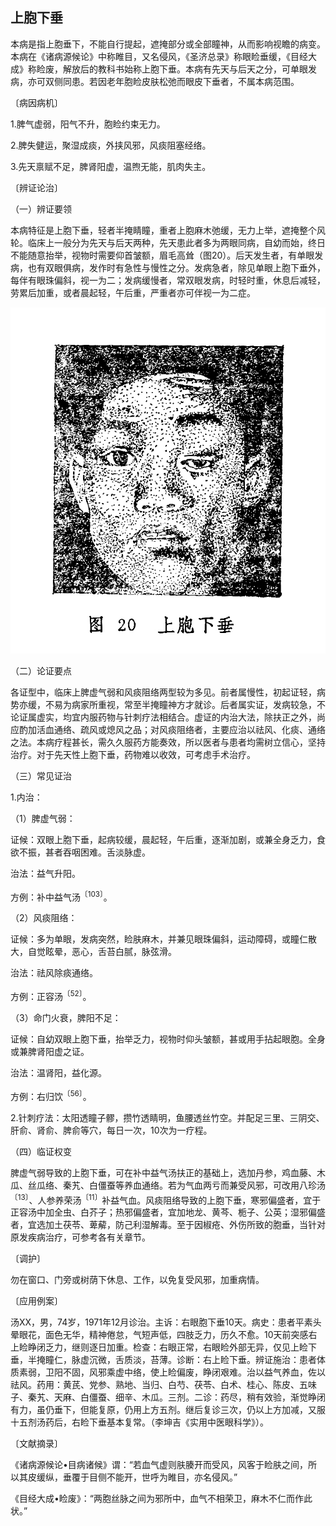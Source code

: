 ## 上胞下垂

本病是指上胞垂下，不能自行提起，遮掩部分或全部瞳神，从而影响视瞻的病变。本病在《诸病源候论》中称睢目，又名侵风，《圣济总录》称眼睑垂缓，《目经大成》称睑废，解放后的教科书始称上胞下垂。本病有先天与后天之分，可单眼发病，亦可双侧同患。若因老年胞睑皮肤松弛而眼皮下垂者，不属本病范围。

〔病因病机〕

1.脾气虚弱，阳气不升，胞睑约束无力。

2.脾失健运，聚湿成痰，外挟风邪，风痰阻塞经络。

3.先天禀赋不足，脾肾阳虚，温煦无能，肌肉失主。

〔辨证论治〕

（一）辨证要领

本病特征是上胞下垂，轻者半掩睛瞳，重者上胞麻木弛缓，无力上举，遮掩整个风轮。临床上一般分为先天与后天两种，先天患此者多为两眼同病，自幼而始，终日不能随意抬举，视物时需要仰首皱额，眉毛高耸（图20）。后天发生者，有单眼发病，也有双眼俱病，发作时有急性与慢性之分。发病急者，除见单眼上胞下垂外，每伴有眼珠偏斜，视一为二；发病缓慢者，常双眼发病，时轻时重，休息后减轻，劳累后加重，或者晨起轻，午后重，严重者亦可伴视一为二症。

 ![插图](./img/20.jpg)

（二）论证要点

各证型中，临床上脾虚气弱和风痰阻络两型较为多见。前者属慢性，初起证轻，病势亦缓，不易为病家所重视，常至半掩瞳神方才就诊。后者属实证，发病较急，不论证属虚实，均宜内服药物与针刺疗法相结合。虚证的内治大法，除扶正之外，尚应酌加活血通络、疏风或熄风之品；对风痰阻络者，主要应治以祛风、化痰、通络之法。本病疗程甚长，需久久服药方能奏效，所以医者与患者均需树立信心，坚持治疗。对于先天性上胞下垂，药物难以收效，可考虑手术治疗。

（三）常见证治

1.内治：

（1）脾虚气弱：

证候：双眼上胞下垂，起病较缓，晨起轻，午后重，逐渐加剧，或兼全身乏力，食欲不振，甚者吞咽困难。舌淡脉虚。

治法：益气升阳。

方例：补中益气汤<sup>〔103〕</sup>。

（2）风痰阻络：

证候：多为单眼，发病突然，睑肤麻木，并兼见眼珠偏斜，运动障碍，或瞳仁散大，自觉眩晕，恶心，舌苔白腻，脉弦滑。

治法：祛风除痰通络。

方例：正容汤<sup>〔52〕</sup>。

（3）命门火衰，脾阳不足：

证候：自幼双眼上胞下垂，抬举乏力，视物时仰头皱额，甚或用手拈起眼胞。全身或兼脾肾阳虚之证。

治法：温肾阳，益化源。

方例：右归饮<sup>〔56〕</sup>。

2.针刺疗法：太阳透瞳子髎，攒竹透睛明，鱼腰透丝竹空。并配足三里、三阴交、肝俞、肾俞、脾俞等穴，每日一次，10次为一疗程。

（四）临证权变

脾虚气弱导致的上胞下垂，可在补中益气汤扶正的基础上，选加丹参，鸡血藤、木瓜、丝瓜络、秦艽、白僵蚕等养血通络。若为气血两亏而兼受风邪，可改用八珍汤<sup>〔13〕</sup>、人参养荣汤<sup>〔11〕</sup>补益气血。风痰阻络导致的上胞下垂，寒邪偏盛者，宜于正容汤中加全虫、白芥子；热邪偏盛者，宜加地龙、黄芩、栀子、公英；湿邪偏盛者，宜选加土茯苓、萆薢，防己利湿解毒。至于因椒疮、外伤所致的胞垂，当针对原发疾病治疗，可参考各有关章节。

〔调护〕

勿在窗口、门旁或树荫下休息、工作，以免复受风邪，加重病情。

〔应用例案〕

汤XX，男，74岁，1971年12月诊治。主诉：右眼胞下垂10天。病史：患者平素头晕眼花，面色无华，精神倦怠，气短声低，四肢乏力，历久不愈。10天前突感右上睑睁闭乏力，继则逐日加重。检查：右眼正常，右眼睑外部无异，仅见上睑下垂，半掩瞳仁，脉虚沉微，舌质淡，苔薄。诊断：右上睑下垂。辨证施治：患者体质素弱，卫阳不固，风邪乘虚中络，使上睑偏废，睁闭艰难。治以益气养血，佐以祛风。药用：黄芪、党参、熟地、当归、白芍、茯苓、白术、桂心、陈皮、五味子、秦艽、天麻、白僵蚕、细辛、木瓜。三剂。二诊：药尽，稍有效验，渐觉睁闭有力，虽仍垂下，但能复原，仍用上方五剂。继后复诊三次，仍以上方加减，又服十五剂汤药后，右睑下垂基本复常。（李坤吉《实用中医眼科学》）。

〔文献摘录〕

《诸病源候论•目病诸候》谓：“若血气虚则肤腠开而受风，风客于睑肤之间，所以其皮缓纵，垂覆于目侧不能开，世呼为睢目，亦名侵风。”

《目经大成•睑废》：“两胞丝脉之间为邪所中，血气不相荣卫，麻木不仁而作此状。”
